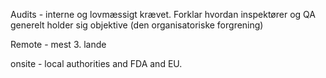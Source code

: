 Audits - interne og lovmæssigt krævet. Forklar hvordan inspektører og QA generelt holder sig objektive (den organisatoriske forgrening)

Remote - mest 3. lande

onsite - local authorities and FDA and EU.